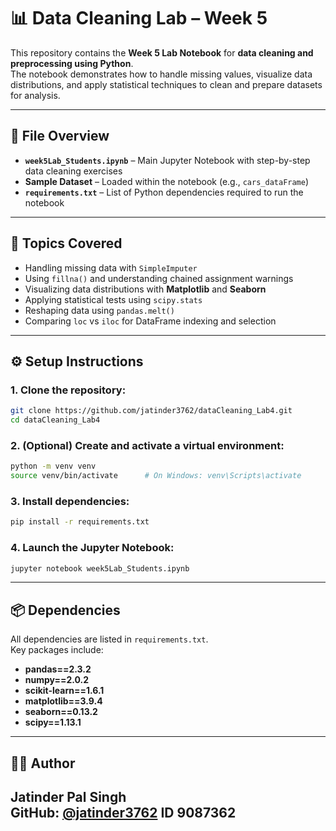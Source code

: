 # 📊 Data Cleaning Lab – Week 5

This repository contains the **Week 5 Lab Notebook** for **data cleaning and preprocessing using Python**.  
The notebook demonstrates how to handle missing values, visualize data distributions, and apply statistical techniques to clean and prepare datasets for analysis.

---

## 📁 File Overview
- **`week5Lab_Students.ipynb`** – Main Jupyter Notebook with step-by-step data cleaning exercises  
- **Sample Dataset** – Loaded within the notebook (e.g., `cars_dataFrame`)  
- **`requirements.txt`** – List of Python dependencies required to run the notebook  

---

## 🧪 Topics Covered
- Handling missing data with `SimpleImputer`  
- Using `fillna()` and understanding chained assignment warnings  
- Visualizing data distributions with **Matplotlib** and **Seaborn**  
- Applying statistical tests using `scipy.stats`  
- Reshaping data using `pandas.melt()`  
- Comparing `loc` vs `iloc` for DataFrame indexing and selection  

---

## ⚙️ Setup Instructions

### 1. Clone the repository:
```bash
git clone https://github.com/jatinder3762/dataCleaning_Lab4.git
cd dataCleaning_Lab4
```

### 2. (Optional) Create and activate a virtual environment:
```bash
python -m venv venv
source venv/bin/activate      # On Windows: venv\Scripts\activate
```

### 3. Install dependencies:
```bash
pip install -r requirements.txt
```

### 4. Launch the Jupyter Notebook:
```bash
jupyter notebook week5Lab_Students.ipynb
```

---

## 📦 Dependencies
All dependencies are listed in `requirements.txt`.  
Key packages include:
- **pandas==2.3.2**  
- **numpy==2.0.2**  
- **scikit-learn==1.6.1**  
- **matplotlib==3.9.4**  
- **seaborn==0.13.2**  
- **scipy==1.13.1**

---

## 👨‍💻 Author
**Jatinder Pal Singh**  
GitHub: [@jatinder3762](https://github.com/jatinder3762)
**ID 9087362**
---



